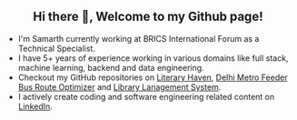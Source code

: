 <h2 align="center">Hi there 👋, Welcome to my Github page!</h2>
<ul>
  <li>I'm Samarth currently working at BRICS International Forum as a Technical Specialist.</li>
  <li>I have 5+ years of experience working in various domains like full stack, machine learning, backend and data engineering.</li>
  <li>Checkout my GitHub repositories on <a href = "https://github.com/chauhan-samarth/Literary-Haven">Literary Haven</a>, <a href = "https://github.com/chauhan-samarth/delhi-metro-feeder-bus-route-optimizer">Delhi Metro Feeder Bus Route Optimizer</a> and <a href = "https://github.com/chauhan-samarth/library-management-system">Library Lanagement System</a>.
  <li>I actively create coding and software engineering related content on <a href="https://www.linkedin.com/in/chauhan-samarth/">LinkedIn</a>.</li>
</ul>
